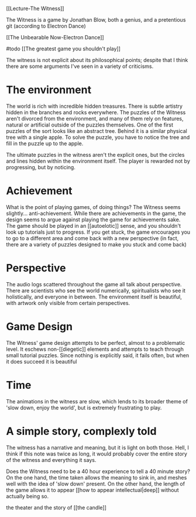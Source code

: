 [[Lecture-The Witness]]

The Witness is a game by Jonathan Blow, both a genius, and a pretentious git (according to Electron Dance)

[[The Unbearable Now-Electron Dance]]

#todo [[The greatest game you shouldn't play]]

The witness is not explicit about its philosophical points; despite that I think there are some arguments I've seen in a variety of criticisms.

# The environment

The world is rich with incredible hidden treasures. There is subtle artistry hidden in the branches and rocks everywhere. The puzzles of the Witness aren't divorced from the environment, and many of them rely on features, natural or artificial outside of the puzzles themselves. One of the first puzzles of the sort looks like an abstract tree. Behind it is a similar physical tree with a single apple. To solve the puzzle, you have to notice the tree and fill in the puzzle up to the apple. 

The ultimate puzzles in the witness aren't the explicit ones, but the circles and lines hidden within the environment itself. The player is rewarded not by progressing, but by noticing.

# Achievement

What is the point of playing games, of doing things? The Witness seems slightly... anti-achievement. While there are achievements in the game, the design seems to argue against playing the game for achievements sake. The game should be played in an [[autoelotic]] sense, and you shouldn't look up tutorials just to progress. If you get stuck, the game encourages you to go to a different area and come back with a new perspective (in fact, there are a variety of puzzles designed to make you stuck and come back)

# Perspective

The audio logs scattered throughout the game all talk about perspective. There are scientists who see the world numerically, spiritualists who see it holistically, and everyone in between. The environment itself is beautiful, with artwork only visible from certain perspectives.

# Game Design

The Witness' game design attempts to be perfect, almost to a problematic level. It eschews non-[[diegetic]] elements and attempts to teach through small tutorial puzzles. Since nothing is explicitly said, it fails often, but when it does succeed it is beautiful

# Time

The animations in the witness are slow, which lends to its broader theme of 'slow down, enjoy the world', but is extremely frustrating to play.

# A simple story, complexly told

The witness has a narrative and meaning, but it is light on both those. Hell, I think if this note was twice as long, it would probably cover the entire story of the witness and everything it says.

Does the Witness need to be a 40 hour experience to tell a 40 minute story? On the one hand, the time taken allows the meaning to sink in, and meshes well with the idea of 'slow down' present. On the other hand, the length of the game allows it to appear [[how to appear intellectual|deep]] without actually being so. 

the theater and the story of [[the candle]]

